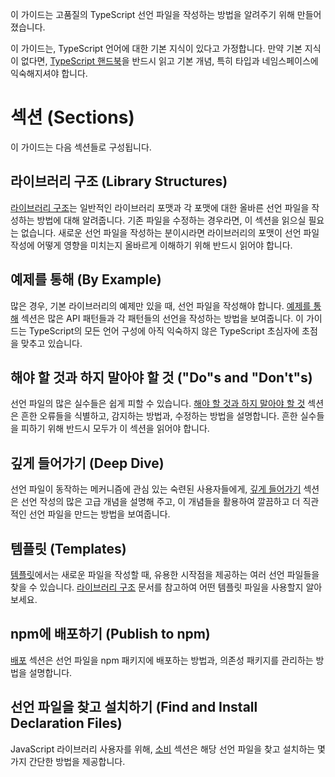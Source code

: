 이 가이드는 고품질의 TypeScript 선언 파일을 작성하는 방법을 알려주기 위해 만들어졌습니다.

이 가이드는, TypeScript 언어에 대한 기본 지식이 있다고 가정합니다.
만약 기본 지식이 없다면, [TypeScript 핸드북](../basic-types.md)을 반드시 읽고
  기본 개념, 특히 타입과 네임스페이스에 익숙해지셔야 합니다.

# 섹션 (Sections)

이 가이드는 다음 섹션들로 구성됩니다.

## 라이브러리 구조 (Library Structures)

[라이브러리 구조](./Library%20Structures.md)는 일반적인 라이브러리 포맷과 각 포맷에 대한 올바른 선언 파일을 작성하는 방법에 대해 알려줍니다.
기존 파일을 수정하는 경우라면, 이 섹션을 읽으실 필요는 없습니다.
새로운 선언 파일을 작성하는 분이시라면 라이브러리의 포맷이 선언 파일 작성에 어떻게 영향을 미치는지 올바르게 이해하기 위해 반드시 읽어야 합니다.

## 예제를 통해 (By Example)

많은 경우, 기본 라이브러리의 예제만 있을 때, 선언 파일을 작성해야 합니다.
[예제를 통해](./By%20Example.md) 섹션은 많은 API 패턴들과 각 패턴들의 선언을 작성하는 방법을 보여줍니다.
이 가이드는 TypeScript의 모든 언어 구성에 아직 익숙하지 않은 TypeScript 초심자에 초점을 맞추고 있습니다.

## 해야 할 것과 하지 말아야 할 것 ("Do"s and "Don't"s)

선언 파일의 많은 실수들은 쉽게 피할 수 있습니다.
[해야 할 것과 하지 말아야 할 것](./Do's%20and%20Don'ts.md) 섹션은 흔한 오류들을 식별하고,
  감지하는 방법과,
  수정하는 방법을 설명합니다.
흔한 실수들을 피하기 위해 반드시 모두가 이 섹션을 읽어야 합니다.

## 깊게 들어가기 (Deep Dive)

선언 파일이 동작하는 메커니즘에 관심 있는 숙련된 사용자들에게,
  [깊게 들어가기](./Deep%20Dive.md) 섹션은 선언 작성의 많은 고급 개념을 설명해 주고,
  이 개념들을 활용하여 깔끔하고 더 직관적인 선언 파일을 만드는 방법을 보여줍니다.

## 템플릿 (Templates)

[템플릿](./Templates.md)에서는 새로운 파일을 작성할 때, 유용한 시작점을 제공하는
  여러 선언 파일들을 찾을 수 있습니다.
[라이브러리 구조](./Library%20Structures.md) 문서를 참고하여 어떤 템플릿 파일을 사용할지 알아보세요.

## npm에 배포하기 (Publish to npm)

[배포](./Publishing.md) 섹션은 선언 파일을 npm 패키지에 배포하는 방법과, 의존성 패키지를 관리하는 방법을 설명합니다.

## 선언 파일을 찾고 설치하기 (Find and Install Declaration Files)

JavaScript 라이브러리 사용자를 위해, [소비](./Consumption.md) 섹션은 해당 선언 파일을 찾고 설치하는 몇 가지 간단한 방법을 제공합니다.
